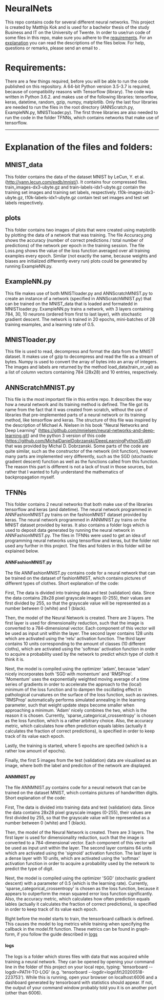 # NeuralNets
This repo contains code for several different neural networks. This project is created by Matthijs Kok and is used for a bachelor thesis of the study Business and IT on the University of Twente. In order to use/run code of some files in this repo, make sure you adhere to the [requirements](#requirements). For an [explanation](#explanation-of-the-files) you can read the descriptions of the files below. For help, questions or remarks, please send an email to <email>. 

# Requirements:
There are a few things required, before you will be able to run the code published on this repository. A 64-bit Python version 3.5-3.7 is required, because of compatibility reasons with Tensorflow (library). The code was written in Python 3.6.2. and makes use of the following libraries: tensorflow, keras, datetime, random, gzip, numpy, matplotlib. Only the last four libraries are needed to run the files in the root directory (ANNScratch.py, ExampleNN.py, MNISTloader.py). The first three libraries are also needed to run the code in the folder TFNNs, which contains networks that make use of tensorflow.

---

# Explanation of the files and folders:

## MNIST_data
This folder contains the data of the dataset MNIST by LeCun, Y. et al.(http://yann.lecun.com/exdb/mnist/). It contains four compressed files. train_images-dx3-ubyte.gz and train-labels-idx1-ubyte.gz contain the training set images and training set labels, respectively. t10k-images-idx3-ubyte.gz, t10k-labels-idx1-ubyte.gz contain test set images and test set labels respectively.

## plots
This folder contains two images of plots that were created using matplotlib by plotting the data of a network that was training. The file Accuracy.png shows the accuracy (number of correct predictions / total number of predictions) of the network per epoch in the training session. The file Loss.png shows the value of the loss function averaged over all training examples every epoch. Similar (not exactly the same, because weights and biases are initialized differently every run) plots could be generated by running ExampleNN.py.

## ExampleNN.py
This file makes use of both MNISTloader.py and ANNScratchMNIST.py to create an instance of a network (specified in ANNScratchMNIST.py) that can be trained on the MNIST_data that is loaded and formatedd in MNISTloader.py. ExampleNN.py trains a network, with 3 layers containing 784, 30, 10 neurons (ordered from first to last layer), with stochastic gradient descent. The network is trained in 20 epochs, mini-batches of 28 training examples, and a learning rate of 0.5.

## MNISTloader.py
This file is used to read, decompress and format the data from the MNIST dataset. It makes use of gzip to decompress and read the file as a stream of bytes. Numpy is used to convert the array of bytes into an array of integers. The images and labels are returned by the method load_data(train_or_val) as a list of column vectors containing 784 (28x28) and 10 entries, respectively.

## ANNScratchMNIST.py
This file is the most important file in this entire repo. It describes the way how a neural network and its training method is defined. The file got its name from the fact that it was created from scratch, without the use of libraries that pre-implemented parts of a neural network or its training method, like tensorflow and keras. The structure of this file was inspired by the description of Michael A. Nielsen in his book "Neural Networks and Deep Learning" (https://github.com/mnielsen/neural-networks-and-deep-learning.git) and the python 3 version of this code (https://github.com/MichalDanielDobrzanski/DeepLearningPython35.git) that was provided by Michal D. Dobrzanski. Some parts of the code are quite similar, such as the constructor of the network (init function), however many parts are implemented very differently, such as the SGD (stochastic gradient descent) function as well as the functions called from this function. The reason this part is different is not a lack of trust in those sources, but rather that I wanted to fully understand the mathematics of backpropagation myself.

## TFNNs
This folder contains 2 neural networks that both make use of the libraries tensorflow and keras (and datetime). The neural network programmed in ANNFashionMNIST.py trains on the fashionMNIST dataset provided by keras. The neural network programmed in ANNMNIST.py trains on the MNIST dataset provided by keras. It also contains a folder logs which is used to deposit data generated by running the neural network in ANNFashionMNIST.py. The files in TFNNs were used to get an idea of programming neural networks using tensorflow and keras, but the folder not used any further in this project. The files and folders in this folder will be explained below.

#### ANNFashionMNIST.py
The file ANNFashionMNIST.py contains code for a neural network that can be trained on the dataset of fashionMNIST, which contains pictures of different types of clothes.
Short explanation of the code:

First, The data is divided into training data and test (validation) data. Since the data contains 28x28 pixel grayscale images (0-255), their values are first divided by 255, so that the grayscale value will be represented as a number between 0 (white) and 1 (black).

Then, the model of the Neural Network is created. There are 3 layers. The first layer is used for dimensionality reduction, such that the image is converted to a 784-dimensional vector. Each component of this vector will be used as input unit within the layer. The second layer contains 128 units which are activated using the 'relu' activation function. The third layer contains 10 units corresponding to the amount of classes (10 different cloths), which are activated using the 'softmax' activation function in order to acquire a probability used by the network to predict which type of cloth it think it is.

Next, the model is compiled using the optimizer 'adam', because 'adam' nicely incorporates both 'SGD with momentum' and 'RMSProp'. 'Momentum' uses the exponentially weighted moving average of a time series of gradients in order to accelerate the approach to the (local) minimum of the loss function and to dampen the oscillating effect in pathological curvatures on the surface of the loss function, such as ravines. 'RMSProp' automatically performs simulated annealing in the learning parameter, such that weight update steps become smaller when approaching a minimum. 'Adam' nicely combines the two, which is the reason it is chosen. Currently, 'sparse_categorical_crossentropy' is chosen as the loss function, which is a rather arbitrary choice. Also, the accuracy metric, which calculates how often prediction equals lables (actually it calculates the fraction of correct predictions), is specified in order to keep track of its value each epoch.

Lastly, the training is started, where 5 epochs are specified (which is a rather low amount of epochs).

Finally, the first 5 images from the test (validation) data are visualised as an image, where both the label and prediciton of the network are displayed.

#### ANNMNIST.py
The file ANNMNIST.py contains code for a neural network that can be trained on the dataset MNIST, which contains pictures of handwritten digits.
Short explanation of the code:

First, The data is divided into training data and test (validation) data. Since the data contains 28x28 pixel grayscale images (0-255), their values are first divided by 255, so that the grayscale value will be represented as a number between 0 (white) and 1 (black).

Then, the model of the Neural Network is created. There are 3 layers. The first layer is used for dimensionality reduction, such that the image is converted to a 784-dimensional vector. Each component of this vector will be used as input unit within the layer. The second layer contains 64 units which are activated using the 'sigmoid' activation function. The last layer is a dense layer with 10 units, which are activated using the 'softmax' activation function in order to acquire a probability used by the network to predict the type of digit.

Next, the model is compiled using the optimizer 'SGD' (stochastic gradient descent) with a parameter of 0.5 (which is the learning rate). Currently, 'sparse_categorical_crossentropy' is chosen as the loss function, because it appears to outperform the mean squared error loss function significantly. Also, the accuracy metric, which calculates how often prediction equals lables (actually it calculates the fraction of correct predictions), is specified in order to keep track of its value each epoch.

Right before the model starts to train, the tensorboard callback is defined. This causes the model to log metrics while training when specifying the callback in the model.fit function. These metrics can be found in graph-form, if you follow the guide described in [logs](#logs)

#### logs
The logs is a folder which stores files with data that was acquired while training a neural network. They can be opened by opening your command line in the folder of this project on your local repo, typing: 'tensorboard --logdir=PATH-TO-LOG' (e.g. 'tensorboard --logdir=logs\fit\20200518-223753'). While this is running, open your browser on localhost:6006 and a dashboard generated by tensorboard with statistics should appear. If not, the output of your command window probably told you it is on another port (other than 6006).
